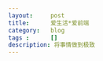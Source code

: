 ```yaml
---
layout:     post
title:      爱生活*爱前端
category:   blog
tags :      []
description: 将事情做到极致
---
```





[xhup]:    http://xuhp.github.io/  "xuhp"
